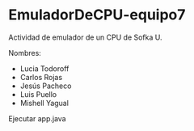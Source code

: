 # EmuladorDeCPU-equipo7

Actividad de emulador de un CPU de Sofka U.

Nombres: 
  - Lucia Todoroff
  - Carlos Rojas
  - Jesús Pacheco
  - Luis Puello
  - Mishell Yagual
  
 Ejecutar app.java
 
  
